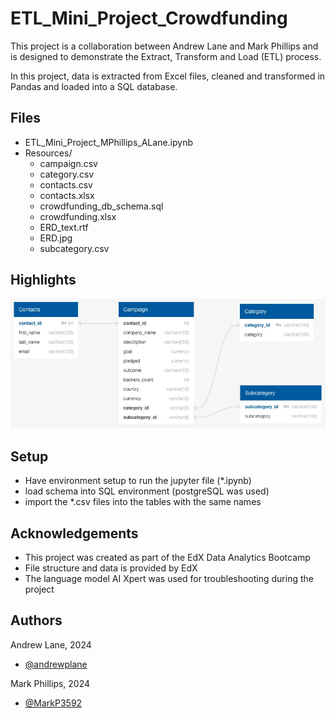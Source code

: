 # ETL_Mini_Project_Crowdfunding

This project is a collaboration between Andrew Lane and Mark Phillips and is designed to demonstrate the Extract, Transform and Load (ETL) process. 

In this project, data is extracted from Excel files, cleaned and transformed in Pandas and loaded into a SQL database.

## Files
- ETL_Mini_Project_MPhillips_ALane.ipynb
- Resources/
  - campaign.csv
  - category.csv
  - contacts.csv
  - contacts.xlsx
  - crowdfunding_db_schema.sql
  - crowdfunding.xlsx
  - ERD_text.rtf
  - ERD.jpg
  - subcategory.csv

## Highlights
![ERD](Resources/ERD.jpg)

## Setup
- Have environment setup to run the jupyter file (*.ipynb)
- load schema into SQL environment (postgreSQL was used)
- import the *.csv files into the tables with the same names

## Acknowledgements
 - This project was created as part of the EdX Data Analytics Bootcamp
 - File structure and data is provided by EdX
 - The language model AI Xpert was used for troubleshooting during the project

## Authors

Andrew Lane, 2024
- [@andrewplane](https://github.com/andrewplane)

Mark Phillips, 2024
- [@MarkP3592](https://github.com/markp3592)